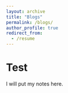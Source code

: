 ```yaml
---
layout: archive
title: "Blogs"
permalink: /blogs/
author_profile: true
redirect_from:
  - /resume
---
```


Test
=======
I will put my notes here.
